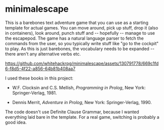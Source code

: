 # minimalescape
This is a barebones text adventure game that you can use as a starting template for actual games. You can move around, pick up stuff, drop it (also in containers), look around, punch stuff and -- hopefully -- manage to use the escapepod. The game has a natural language parser to fetch the commands from the user, so you typically write stuff like "go to the cockpit" to play. As this is just barebones, the vocabulary needs to be expanded -- there aren't any alternative verbs etc.

https://github.com/whitehackrpg/minimalescape/assets/130791778/669c1fd6-f8d5-4f22-a856-64b81b408aa7

I used these books in this project:

* W.F. Clocksin and C.S. Mellish, _Programming in Prolog_, New York: Springer-Verlag, 1981.

* Dennis Merrit, _Adventure in Prolog_, New York: Springer-Verlag, 1990.

The code doesn't use Definite Clause Grammar, because I wanted everything laid bare in the template. For a real game, switching is probably a good idea.

